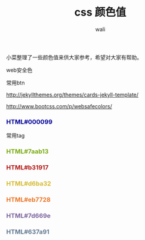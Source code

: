 ﻿---
layout: post
title:  css 颜色值 #标题
tagline: css 颜色值
category: css      #分类
author: wali    #作者
tag: color     #标签
ghurl:        #github url
ghurl_zip:    #github zip下载
comments: true

post_nav: false
---

小菜整理了一些颜色值来供大家参考，希望对大家有帮助。

web安全色

常用btn

http://jekyllthemes.org/themes/cards-jekyll-template/

http://www.bootcss.com/p/websafecolors/

<div class="color col">
	<span class="swatch" style="background-color: #000099"></span>
	<h3 style="color:#000099">
		<span class="html">
			<b>HTML</b>#000099		
		</span>		
	</h3>
</div>


常用tag

<div class="color col">
	<span class="swatch" style="background-color: #7aab13"></span>
	<h3 style="color:#7aab13">
		<span class="html">
			<b>HTML</b>#7aab13	
		</span>		
	</h3>
</div>
<div class="color col">
	<span class="swatch" style="background-color: #b31917"></span>
	<h3 style="color:#b31917">
		<span class="html">
			<b>HTML</b>#b31917		
		</span>		
	</h3>
</div>
<div class="color col">
	<span class="swatch" style="background-color: #d6ba32"></span>
	<h3 style="color:#d6ba32">
		<span class="html">
			<b>HTML</b>#d6ba32	
		</span>		
	</h3>
</div>
<div class="color col">
	<span class="swatch" style="background-color: #eb7728"></span>
	<h3 style="color:#eb7728">
		<span class="html">
			<b>HTML</b>#eb7728		
		</span>		
	</h3>
</div>
<div class="color col">
	<span class="swatch" style="background-color: #7d669e"></span>
	<h3 style="color:#7d669e">
		<span class="html">
			<b>HTML</b>#7d669e	
		</span>		
	</h3>
</div>
<div class="color col">
	<span class="swatch" style="background-color: #637a91"></span>
	<h3 style="color:#637a91">
		<span class="html">
			<b>HTML</b>#637a91	
		</span>		
	</h3>
</div>





























